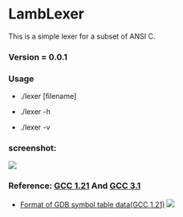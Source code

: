 # LambLexer

This is a simple lexer for a subset of ANSI C.


### Version = 0.0.1

### Usage

* ./lexer [filename]

* ./lexer -h

* ./lexer -v

### screenshot:
![](https://raw.githubusercontent.com/Jameeeees/LambLexer/master/doc/screenshot.png)


### Reference: [GCC 1.21](https://github.com/Jameeeees/GCC) And [GCC 3.1](https://github.com/Jameeeees/GCC/tree/master/gcc-3.1)
* [Format of GDB symbol table data(GCC 1.21)](https://github.com/Jameeeees/GCC/blob/master/gcc-1.21/symseg.h)
![](https://raw.githubusercontent.com/Jameeeees/LambLexer/master/doc/Design%20of%20symbol%20table(Custom).png)
